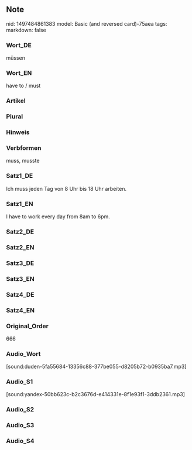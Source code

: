 ## Note
nid: 1497484861383
model: Basic (and reversed card)-75aea
tags: 
markdown: false

### Wort_DE
müssen

### Wort_EN
have to / must

### Artikel


### Plural


### Hinweis


### Verbformen
muss, musste

### Satz1_DE
Ich muss jeden Tag von 8 Uhr bis 18 Uhr arbeiten.

### Satz1_EN
I have to work every day from 8am to 6pm.

### Satz2_DE


### Satz2_EN


### Satz3_DE


### Satz3_EN


### Satz4_DE


### Satz4_EN


### Original_Order
666

### Audio_Wort
[sound:duden-5fa55684-13356c88-377be055-d8205b72-b0935ba7.mp3]

### Audio_S1
[sound:yandex-50bb623c-b2c3676d-e414331e-8f1e93f1-3ddb2361.mp3]

### Audio_S2


### Audio_S3


### Audio_S4


